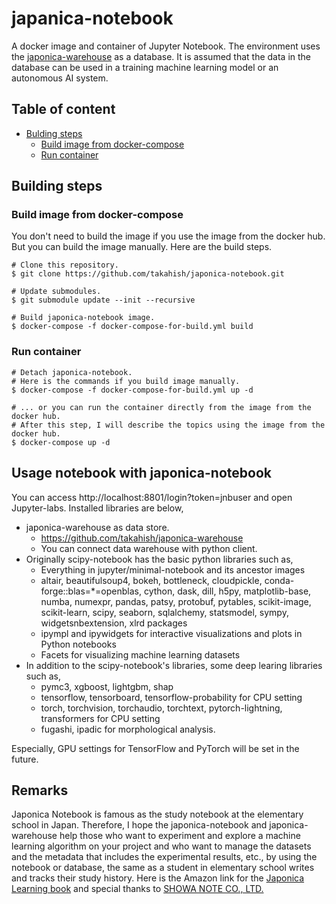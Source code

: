 # japanica-notebook

A docker image and container of Jupyter Notebook. The environment uses the [japonica-warehouse](https://github.com/takahish/japonica-notebook) as a database. It is assumed that the data in the database can be used in a training machine learning model or an autonomous AI system.

## Table of content

- [Bulding steps](#Building-steps)
    - [Build image from docker-compose](#Build-image-from-docker-compose)
    - [Run container](#Run-container)
    
## Building steps

### Build image from docker-compose

You don't need to build the image if you use the image from the docker hub. But you can build the image manually. Here are the build steps.

```shell
# Clone this repository.
$ git clone https://github.com/takahish/japonica-notebook.git

# Update submodules.
$ git submodule update --init --recursive

# Build japonica-notebook image.
$ docker-compose -f docker-compose-for-build.yml build
```

### Run container

```shell
# Detach japonica-notebook.
# Here is the commands if you build image manually.
$ docker-compose -f docker-compose-for-build.yml up -d

# ... or you can run the container directly from the image from the docker hub.
# After this step, I will describe the topics using the image from the docker hub.
$ docker-compose up -d
```

## Usage notebook with japonica-notebook

You can access http://localhost:8801/login?token=jnbuser and open Jupyter-labs. Installed libraries are below,

- japonica-warehouse as data store.
    - https://github.com/takahish/japonica-warehouse
    - You can connect data warehouse with python client.
- Originally scipy-notebook has the basic python libraries such as,
    - Everything in jupyter/minimal-notebook and its ancestor images
    - altair, beautifulsoup4, bokeh, bottleneck, cloudpickle, conda-forge::blas=*=openblas, cython, dask, dill, h5py, matplotlib-base, numba, numexpr, pandas, patsy, protobuf, pytables, scikit-image, scikit-learn, scipy, seaborn, sqlalchemy, statsmodel, sympy, widgetsnbextension, xlrd packages
    - ipympl and ipywidgets for interactive visualizations and plots in Python notebooks
    - Facets for visualizing machine learning datasets
- In addition to the scipy-notebook's libraries, some deep learing libraries such as,
    - pymc3, xgboost, lightgbm, shap
    - tensorflow, tensorboard, tensorflow-probability for CPU setting
    - torch, torchvision, torchaudio, torchtext, pytorch-lightning, transformers for CPU setting
    - fugashi, ipadic for morphological analysis.

Especially, GPU settings for TensorFlow and PyTorch will be set in the future.

## Remarks

Japonica Notebook is famous as the study notebook at the elementary school in Japan. Therefore, I hope the japonica-notebook and japonica-warehouse help those who want to experiment and explore a machine learning algorithm on your project and who want to manage the datasets and the metadata that includes the experimental results, etc., by using the notebook or database, the same as a student in elementary school writes and tracks their study history. Here is the Amazon link for the [Japonica Learning book](https://www.amazon.co.jp/%E3%82%B8%E3%83%A3%E3%83%9D%E3%83%8B%E3%82%AB%E5%AD%A6%E7%BF%92%E5%B8%B3/s?k=%E3%82%B8%E3%83%A3%E3%83%9D%E3%83%8B%E3%82%AB%E5%AD%A6%E7%BF%92%E5%B8%B3) and special thanks to [SHOWA NOTE CO., LTD.](https://www.showa-note.co.jp/)
